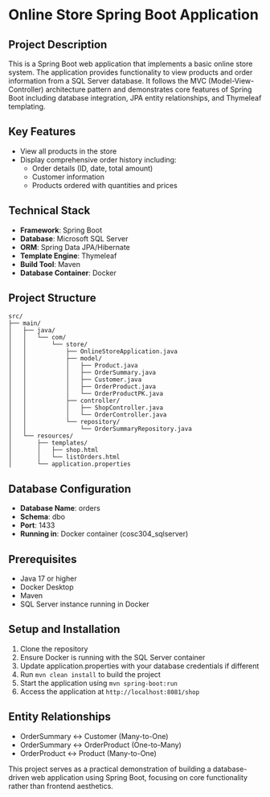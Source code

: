 # Online Store Spring Boot Application

## Project Description
This is a Spring Boot web application that implements a basic online store system. The application provides functionality to view products and order information from a SQL Server database. It follows the MVC (Model-View-Controller) architecture pattern and demonstrates core features of Spring Boot including database integration, JPA entity relationships, and Thymeleaf templating.

## Key Features
- View all products in the store
- Display comprehensive order history including:
  - Order details (ID, date, total amount)
  - Customer information
  - Products ordered with quantities and prices

## Technical Stack
- **Framework**: Spring Boot
- **Database**: Microsoft SQL Server
- **ORM**: Spring Data JPA/Hibernate
- **Template Engine**: Thymeleaf
- **Build Tool**: Maven
- **Database Container**: Docker

## Project Structure
```
src/
├── main/
│   ├── java/
│   │   └── com/
│   │       └── store/
│   │           ├── OnlineStoreApplication.java
│   │           ├── model/                    
│   │           │   ├── Product.java          
│   │           │   ├── OrderSummary.java
│   │           │   ├── Customer.java
│   │           │   ├── OrderProduct.java
│   │           │   └── OrderProductPK.java
│   │           ├── controller/               
│   │           │   ├── ShopController.java    
│   │           │   └── OrderController.java   
│   │           └── repository/               
│   │               └── OrderSummaryRepository.java
│   └── resources/
│       ├── templates/
│       │   ├── shop.html
│       │   └── listOrders.html
│       └── application.properties
```

## Database Configuration
- **Database Name**: orders
- **Schema**: dbo
- **Port**: 1433
- **Running in**: Docker container (cosc304_sqlserver)

## Prerequisites
- Java 17 or higher
- Docker Desktop
- Maven
- SQL Server instance running in Docker

## Setup and Installation
1. Clone the repository
2. Ensure Docker is running with the SQL Server container
3. Update application.properties with your database credentials if different
4. Run `mvn clean install` to build the project
5. Start the application using `mvn spring-boot:run`
6. Access the application at `http://localhost:8081/shop`

## Entity Relationships
- OrderSummary ↔ Customer (Many-to-One)
- OrderSummary ↔ OrderProduct (One-to-Many)
- OrderProduct ↔ Product (Many-to-One)

This project serves as a practical demonstration of building a database-driven web application using Spring Boot, focusing on core functionality rather than frontend aesthetics.
